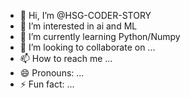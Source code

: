 - 👋 Hi, I’m @HSG-CODER-STORY
- 👀 I’m interested in ai and ML
- 🌱 I’m currently learning Python/Numpy
- 💞️ I’m looking to collaborate on ...
- 📫 How to reach me ...
- 😄 Pronouns: ...
- ⚡ Fun fact: ...

<!---
HSG-CODER-STORY/HSG-CODER-STORY is a ✨ special ✨ repository because its `README.md` (this file) appears on your GitHub profile.
You can click the Preview link to take a look at your changes.
--->
